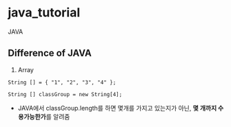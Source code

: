 # java_tutorial
JAVA


## Difference of JAVA

1. Array
```
String [] = { "1", "2", "3", "4" };

String [] classGroup = new String[4];

```

- JAVA에서 classGroup.length를 하면 몇개를 가지고 있는지가 아닌, **몇 개까지 수용가능한가**를 알려줌
